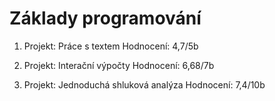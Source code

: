 # Základy programování

1. Projekt: Práce s textem
  Hodnocení: 4,7/5b
  
2. Projekt: Interační výpočty
  Hodnocení: 6,68/7b

3. Projekt: Jednoduchá shluková analýza
  Hodnocení: 7,4/10b
